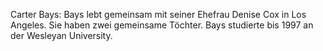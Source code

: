 Carter Bays: Bays lebt gemeinsam mit seiner Ehefrau Denise Cox in Los Angeles. Sie haben zwei gemeinsame Töchter. Bays studierte bis 1997 an der Wesleyan University.
